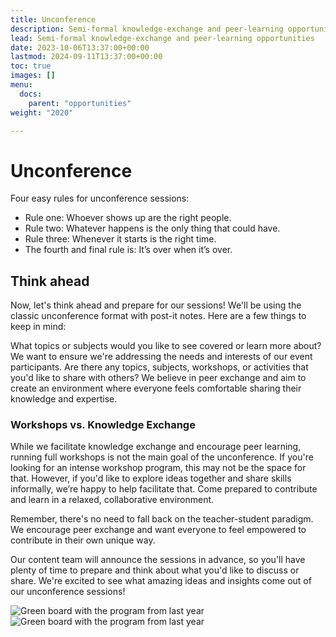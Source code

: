 ```yaml
---
title: Unconference
description: Semi-formal knowledge-exchange and peer-learning opportunities
lead: Semi-formal knowledge-exchange and peer-learning opportunities
date: 2023-10-06T13:37:00+00:00
lastmod: 2024-09-11T13:37:00+00:00
toc: true
images: []
menu: 
  docs:
    parent: "opportunities"
weight: "2020"

---
```

# Unconference

Four easy rules for unconference sessions:

* Rule one: Whoever shows up are the right people.
* Rule two: Whatever happens is the only thing that could have.
* Rule three: Whenever it starts is the right time.
* The fourth and final rule is: It’s over when it’s over.

## Think ahead

Now, let's think ahead and prepare for our sessions! We'll be using the classic unconference format with post-it notes. Here are a few things to keep in mind:

What topics or subjects would you like to see covered or learn more about? We want to ensure we're addressing the needs and interests of our event participants.
Are there any topics, subjects, workshops, or activities that you'd like to share with others? We believe in peer exchange and aim to create an environment where everyone feels comfortable sharing their knowledge and expertise.

### Workshops vs. Knowledge Exchange

While we facilitate knowledge exchange and encourage peer learning, running full workshops is not the main goal of the unconference. If you're looking for an intense workshop program, this may not be the space for that. However, if you'd like to explore ideas together and share skills informally, we’re happy to help facilitate that. Come prepared to contribute and learn in a relaxed, collaborative environment.

Remember, there's no need to fall back on the teacher-student paradigm. We encourage peer exchange and want everyone to feel empowered to contribute in their own unique way.

Our content team will announce the sessions in advance, so you'll have plenty of time to prepare and think about what you'd like to discuss or share. We're excited to see what amazing ideas and insights come out of our unconference sessions!

![Green board with the program from last year](/images/program1.jpeg)
![Green board with the program from last year](/images/program2.jpeg)
